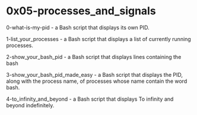 # 0x05-processes_and_signals

0-what-is-my-pid  -   a Bash script that displays its own PID.


1-list_your_processes   - a Bash script that displays a list of currently running processes.

2-show_your_bash_pid  -  a Bash script that displays lines containing the bash

3-show_your_bash_pid_made_easy  -  a Bash script that displays the PID, along with the process name, of processes whose name contain the word bash.


4-to_infinity_and_beyond  -   a Bash script that displays To infinity and beyond indefinitely.

